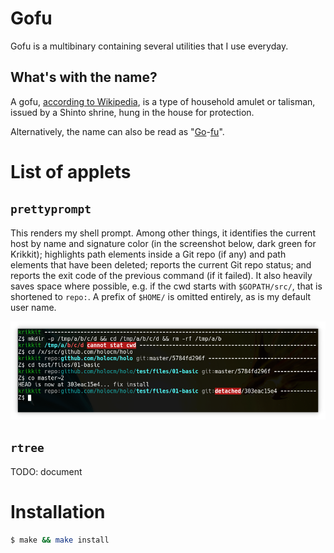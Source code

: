 # Gofu

Gofu is a multibinary containing several utilities that I use everyday.

## What's with the name?

A gofu, [according to Wikipedia](https://en.wikipedia.org/wiki/Gofu), is a
type of household amulet or talisman, issued by a Shinto shrine, hung in the
house for protection.

Alternatively, the name can also be read as
"[Go](https://golang.org)-[fu](http://www.retrologic.com/jargon/F/suffix-fu.html)".

# List of applets

## `prettyprompt`

This renders my shell prompt. Among other things, it identifies the current
host by name and signature color (in the screenshot below, dark green for
Krikkit); highlights path elements inside a Git repo (if any) and path elements
that have been deleted; reports the current Git repo status; and reports the exit
code of the previous command (if it failed). It also heavily saves space where
possible, e.g. if the cwd starts with `$GOPATH/src/`, that is shortened to
`repo:`. A prefix of `$HOME/` is omitted entirely, as is my default user name.

![prettyprompt screenshot](./screenshot-prettyprompt.png)

## `rtree`

TODO: document

# Installation

```bash
$ make && make install
```
